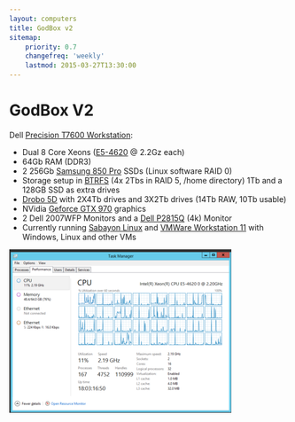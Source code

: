 ```yaml
---
layout: computers
title: GodBox v2
sitemap:
    priority: 0.7
    changefreq: 'weekly'
    lastmod: 2015-03-27T13:30:00
---
```


# GodBox V2

Dell [Precision T7600 Workstation][9]:

* Dual 8 Core Xeons ([E5-4620][2] @ 2.2Gz each)
* 64Gb RAM (DDR3)
* 2 256Gb [Samsung 850 Pro][3] SSDs (Linux software RAID 0)
* Storage setup in [BTRFS][6] (4x 2Tbs in RAID 5, /home directory)  1Tb and a 128GB SSD as extra drives
* [Drobo 5D][1] with 2X4Tb drives and 3X2Tb drives (14Tb RAW, 10Tb usable)
* NVidia [Geforce GTX 970][4] graphics
* 2 Dell 2007WFP Monitors and a [Dell P2815Q][5] (4k) Monitor
* Currently running [Sabayon Linux][7] and [VMWare Workstation 11][8] with Windows, Linux and other VMs

![godboxv2-cpu details](/post_images/20160329-godboxv2-cpu.png)


[1]: http://www.amazon.co.uk/gp/product/B008S02S54/ref=as_li_tl?ie=UTF8&camp=1634&creative=19450&creativeASIN=B008S02S54&linkCode=as2&tag=tiescomclo-21&linkId=S3TRJOV2MB4ZOGJK
[2]: http://ark.intel.com/products/64607/Intel-Xeon-Processor-E5-4620-16M-Cache-2_20-GHz-7_20-GTs-Intel-QPI
[3]: http://www.amazon.co.uk/gp/product/B00LMXBOP4/ref=as_li_tl?ie=UTF8&camp=1634&creative=19450&creativeASIN=B00LMXBOP4&linkCode=as2&tag=tiescomclo-21&linkId=ZZLV7VDTOMJOLNCK
[4]: http://www.amazon.co.uk/s/?_encoding=UTF8&camp=1634&creative=19450&field-keywords=Geforce%20GTX%20970&linkCode=ur2&tag=tiescomclo-21&url=search-alias%3Daps&linkId=4FFJX5JH2LEGISJ4
[5]: http://www.amazon.co.uk/gp/product/B00IOUBOB2/ref=as_li_tl?ie=UTF8&camp=1634&creative=19450&creativeASIN=B00IOUBOB2&linkCode=as2&tag=tiescomclo-21&linkId=736XUUGW2KINESGB
[6]: https://btrfs.wiki.kernel.org/index.php/Main_Page
[7]: http://www.sabayon.org
[8]: http://www.vmware.com/products/workstation
[9]: http://www.dell.com/ie/business/p/precision-t7600/pd
